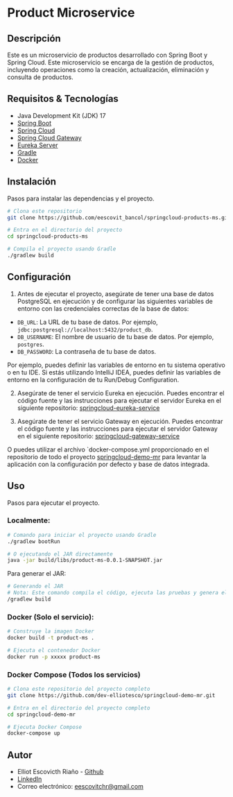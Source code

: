 # Product Microservice 

## Descripción
Este es un microservicio de productos desarrollado con Spring Boot y Spring Cloud.
Este microservicio se encarga de la gestión de productos, incluyendo operaciones
como la creación, actualización, eliminación y consulta de productos.


## Requisitos & Tecnologías
- Java Development Kit (JDK) 17
- [Spring Boot](https://spring.io/projects/spring-boot)
- [Spring Cloud](https://spring.io/projects/spring-cloud)
- [Spring Cloud Gateway](https://spring.io/projects/spring-cloud-gateway)
- [Eureka Server](https://cloud.spring.io/spring-cloud-netflix/multi/multi_spring-cloud-eureka-server.html)
- [Gradle](https://gradle.org/)
- [Docker](https://www.docker.com/)

## Instalación
Pasos para instalar las dependencias y el proyecto.

```bash
# Clona este repositorio
git clone https://github.com/eescovit_bancol/springcloud-products-ms.git

# Entra en el directorio del proyecto
cd springcloud-products-ms

# Compila el proyecto usando Gradle
./gradlew build

```

## Configuración
1. Antes de ejecutar el proyecto, asegúrate de tener una base de datos PostgreSQL en ejecución 
y de configurar las siguientes variables de entorno con las credenciales correctas de la base de datos:

- `DB_URL`: La URL de tu base de datos. Por ejemplo, `jdbc:postgresql://localhost:5432/product_db`.
- `DB_USERNAME`: El nombre de usuario de tu base de datos. Por ejemplo, `postgres`.
- `DB_PASSWORD`: La contraseña de tu base de datos.

Por ejemplo, puedes definir las variables de entorno en tu sistema operativo o en tu IDE. Si estás 
utilizando IntelliJ IDEA, puedes definir las variables de entorno en la configuración de tu 
Run/Debug Configuration.

2. Asegúrate de tener el servicio Eureka en ejecución.
   Puedes encontrar el código fuente y las instrucciones para ejecutar el servidor
   Eureka en el siguiente repositorio: [springcloud-eureka-service](https://github.com/dev-elliotesco/springcloud-eureka-service)

3. Asegúrate de tener el servicio Gateway en ejecución.
   Puedes encontrar el código fuente y las instrucciones para ejecutar el servidor
   Gateway en el siguiente repositorio: [springcloud-gateway-service](https://github.com/dev-elliotesco/springcloud-gateway-service)

O  puedes utilizar el archivo `docker-compose.yml  proporcionado en el repositorio de todo el proyecto
[springcloud-demo-mr](https://github.com/dev-elliotesco/springcloud-demo-mr) para levantar la aplicación con la
configuración por defecto y base de datos integrada.

## Uso
Pasos para ejecutar el proyecto.

### Localmente:

```bash
# Comando para iniciar el proyecto usando Gradle
./gradlew bootRun
```

```bash
# O ejecutando el JAR directamente
java -jar build/libs/product-ms-0.0.1-SNAPSHOT.jar
```
Para generar el JAR:

```bash
# Generando el JAR
# Nota: Este comando compila el código, ejecuta las pruebas y genera el JAR
/gradlew build
```

### Docker (Solo el servicio):

```bash
# Construye la imagen Docker
docker build -t product-ms .

# Ejecuta el contenedor Docker
docker run -p xxxxx product-ms
```

### Docker Compose (Todos los servicios)

```bash
# Clona este repositorio del proyecto completo
git clone https://github.com/dev-elliotesco/springcloud-demo-mr.git

# Entra en el directorio del proyecto completo
cd springcloud-demo-mr

# Ejecuta Docker Compose
docker-compose up
```

## Autor
- Elliot Escovicth Riaño - [Github](https://github.com/dev-elliotesco)
- [LinkedIn](https://https://www.linkedin.com/in/elliot-escovitch-580007205/)
- Correo electrónico: eescovitchr@gmail.com